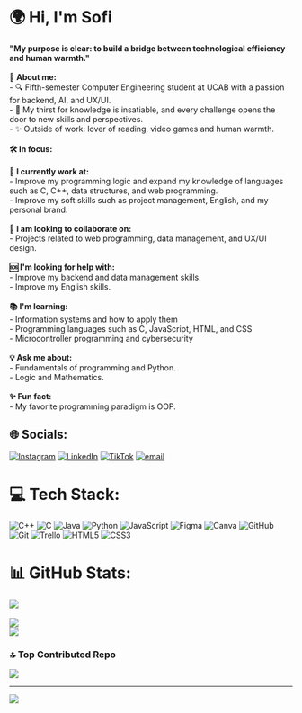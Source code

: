 # 🌍 Hi, I'm Sofi
**"My purpose is clear: to build a bridge between technological efficiency and human warmth."** <br><br> **📌 About me:** <br>- 🔍 Fifth-semester Computer Engineering student at UCAB with a passion for backend, AI, and UX/UI.<br>- 🧠 My thirst for knowledge is insatiable, and every challenge opens the door to new skills and perspectives.<br>- ✨ Outside of work: lover of reading, video games and human warmth.<br><br> **🛠️ In focus:** <br><br> **🔨 I currently work at:** <br>- Improve my programming logic and expand my knowledge of languages such as C, C++, data structures, and web programming.<br>- Improve my soft skills such as project management, English, and my personal brand.<br><br> **🤝 I am looking to collaborate on:** <br>- Projects related to web programming, data management, and UX/UI design.<br><br> **🆘 I'm looking for help with:** <br>- Improve my backend and data management skills.<br>- Improve my English skills.<br><br> **📚 I'm learning:** <br>- Information systems and how to apply them<br>- Programming languages such as C, JavaScript, HTML, and CSS<br>- Microcontroller programming and cybersecurity<br><br> **💡 Ask me about:** <br>- Fundamentals of programming and Python.<br>- Logic and Mathematics.<br><br> **✨ Fun fact:** <br>- My favorite programming paradigm is OOP.


## 🌐 Socials:
[![Instagram](https://img.icons8.com/?size=100&id=BrU2BBoRXiWq&format=png&color=000000)](https://www.instagram.com/codewithsofii?igsh=YWtyOWU3cjR1MDBv) [![LinkedIn](https://img.shields.io/badge/LinkedIn-%230077B5.svg?logo=linkedin&logoColor=white)](https://www.linkedin.com/in/sofia-moreno-698303335?utm_source=share&utm_campaign=share_via&utm_content=profile&utm_medium=android_app) [![TikTok](https://img.shields.io/badge/TikTok-%23000000.svg?logo=TikTok&logoColor=white)](https://www.tiktok.com/@codewithsofii?_t=ZM-8yKYPpZgCw9&_r=1) [![email](https://img.shields.io/badge/Email-D14836?logo=gmail&logoColor=white)](mailto:sofiagmorenov@gmail.com)

# 💻 Tech Stack:
![C++](https://img.shields.io/badge/c++-%2300599C.svg?style=for-the-badge&logo=c%2B%2B&logoColor=white) ![C](https://img.shields.io/badge/c-%2300599C.svg?style=for-the-badge&logo=c&logoColor=white) ![Java](https://img.shields.io/badge/java-%23ED8B00.svg?style=for-the-badge&logo=openjdk&logoColor=white) ![Python](https://img.shields.io/badge/python-3670A0?style=for-the-badge&logo=python&logoColor=ffdd54) ![JavaScript](https://img.shields.io/badge/javascript-%23323330.svg?style=for-the-badge&logo=javascript&logoColor=%23F7DF1E) ![Figma](https://img.shields.io/badge/figma-%23F24E1E.svg?style=for-the-badge&logo=figma&logoColor=white) ![Canva](https://img.shields.io/badge/Canva-%2300C4CC.svg?style=for-the-badge&logo=Canva&logoColor=white) ![GitHub](https://img.shields.io/badge/github-%23121011.svg?style=for-the-badge&logo=github&logoColor=white) ![Git](https://img.shields.io/badge/git-%23F05033.svg?style=for-the-badge&logo=git&logoColor=white) ![Trello](https://img.shields.io/badge/Trello-%23026AA7.svg?style=for-the-badge&logo=Trello&logoColor=white) ![HTML5](https://img.shields.io/badge/html5-%23E34F26.svg?style=for-the-badge&logo=html5&logoColor=white) ![CSS3](https://img.shields.io/badge/css3-%231572B6.svg?style=for-the-badge&logo=css3&logoColor=white)

# 📊 GitHub Stats:
![](https://github-readme-stats.vercel.app/api?username=Sofi-Moreno&theme=dracula&hide_border=false&include_all_commits=true&count_private=true)<br/>  
![](https://nirzak-streak-stats.vercel.app/?user=Sofi-Moreno&theme=dracula&hide_border=false)<br/>
![](https://github-readme-stats.vercel.app/api/top-langs/?username=Sofi-Moreno&theme=dracula&hide_border=false&include_all_commits=true&count_private=true&layout=compact)

### 🔝 Top Contributed Repo
![](https://github-contributor-stats.vercel.app/api?username=Sofi-Moreno&limit=5&theme=darcula&combine_all_yearly_contributions=true)

---
[![](https://visitcount.itsvg.in/api?id=Sofi-Moreno&icon=0&color=0)](https://visitcount.itsvg.in)

<!-- Proudly created with GPRM ( https://gprm.itsvg.in ) -->
